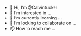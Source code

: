 - 👋 Hi, I’m @Calvintucker
- 👀 I’m interested in ...
- 🌱 I’m currently learning ...
- 💞️ I’m looking to collaborate on ...
- 📫 How to reach me ...

<!---
Calvintucker/Calvintucker is a ✨ Blaqhat Stranger ✨
--->
